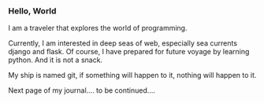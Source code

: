 ### Hello, World

I am a traveler that explores the world of programming.

Currently, I am interested in deep seas of web, especially sea currents django and flask. Of course, I have prepared for future voyage by learning python. And it is not a snack.

My ship is named git, if something will happen to it, nothing will happen to it.

Next page of my journal.... to be continued....

<!--
**ChaosGuru/ChaosGuru** is a ✨ _special_ ✨ repository because its `README.md` (this file) appears on your GitHub profile.

Here are some ideas to get you started:

- 🔭 I’m currently working on ...
- 🌱 I’m currently learning ...
- 👯 I’m looking to collaborate on ...
- 🤔 I’m looking for help with ...
- 💬 Ask me about ...
- 📫 How to reach me: ...
- 😄 Pronouns: ...
- ⚡ Fun fact: ...
-->